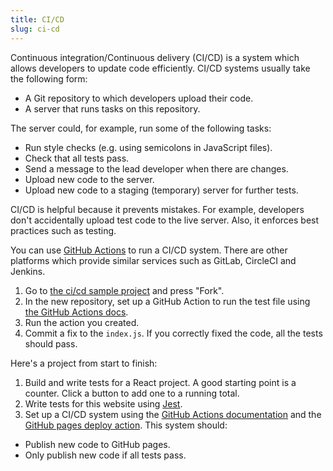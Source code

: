 ```yaml
---
title: CI/CD
slug: ci-cd
---
```


Continuous integration/Continuous delivery (CI/CD) is a system which allows
developers to update code efficiently. CI/CD systems usually take the following
form:

* A Git repository to which developers upload their code.
* A server that runs tasks on this repository.

The server could, for example, run some of the following tasks:

* Run style checks (e.g. using semicolons in JavaScript files).
* Check that all tests pass.
* Send a message to the lead developer when there are changes.
* Upload new code to the server.
* Upload new code to a staging (temporary) server for further tests.

CI/CD is helpful because it prevents mistakes. For example, developers don't
accidentally upload test code to the live server. Also, it enforces best
practices such as testing.

You can use [GitHub Actions][github-actions] to run a CI/CD system. There are
other platforms which provide similar services such as GitLab, CircleCI and
Jenkins.

[github-actions]: https://github.com/features/actions

1. Go to [the ci/cd sample project][ci-cd-sample-project] and press "Fork".
2. In the new repository, set up a GitHub Action to run the test file using [the
GitHub Actions docs][github-actions-docs].
3. Run the action you created.
4. Commit a fix to the `index.js`. If you correctly fixed the code, all the
tests should pass.

[ci-cd-sample-project]: https://github.com/nextstep-sh/sample-cicd
[github-actions-docs]: https://docs.github.com/en/actions

Here's a project from start to finish:

1. Build and write tests for a React project. A good starting point is a
counter. Click a button to add one to a running total.
2. Write tests for this website using [Jest][jest].
3. Set up a CI/CD system using the [GitHub Actions
documentation][github-actions-docs] and the [GitHub pages deploy
action][github-pages-deploy-action]. This system should:

* Publish new code to GitHub pages.
* Only publish new code if all tests pass.

[jest]: https://jestjs.io/
[github-actions-doc]: https://docs.github.com/en/actions
[github-pages-deploy-action]: https://github.com/marketplace/actions/deploy-to-github-pages
